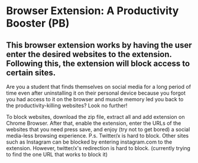 # Browser Extension: A Productivity Booster (PB)
## This browser extension works by having the user enter the desired websites to the extension. Following this, the extension will block access to certain sites.

Are you a student that finds themselves on social media for a long period of time even after uninstalling it on their personal device because you forgot you had access to it on the browser and muscle memory led you back to the productivity-killing websites? Look no further! 


To block websites, download the zip file, extract all and add extension on Chrome Browser. After that, enable the extension, enter the URLs of the websites that you need press save, and enjoy (try not to get bored) a social media-less browsing experience.
P.s. Twitter/x is hard to block. Other sites such as Instagram can be blocked by entering instagram.com to the extension. However, twitter/x's redirection is hard to block. (currently trying to find the one URL that works to block it)
